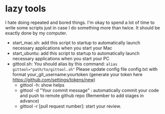 # lazy tools
 I hate doing repeated and bored things. I'm okay to spend a lot of time to write some scripts just in case I do something more than twice.
 It should be exactly done by my computer.
 
 - start_mac.sh: add this script to startup to automatically launch necessary applications when you start your Mac
 - start_ubuntu: add this script to startup to automatically launch necessary applications when you start your PC
 - gittool.sh: You should alias by this command: `alias gittool="path/to/gittool.sh"`
 Please update config file config.txt with format your_git_username:yourtoken (generate your token here https://github.com/settings/tokens/new)
      - gittool -h: show helps
      - gittool -d "Your commit message" : automatically commit your code and push to remote github repo (Remember to add stages in advance)
      - gittool -r [pull request number]: start your review.

 

 

